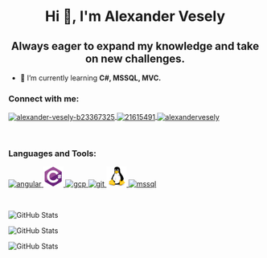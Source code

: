 <h1 align="center">Hi 👋, I'm Alexander Vesely</h1>
<h2 align="center">Always eager to expand my knowledge and take on new challenges.</h2>

- 🌱 I’m currently learning **C#, MSSQL, MVC.**

<h3 align="left">Connect with me:</h3>
<p align="left">
    <a href="https://www.linkedin.com/in/alexander-vesely-b23367325/" target="blank">
        <img align="center" src="https://raw.githubusercontent.com/rahuldkjain/github-profile-readme-generator/master/src/images/icons/Social/linked-in-alt.svg" alt="alexander-vesely-b23367325" height="30" width="40" />
    </a>
    <a href="https://stackoverflow.com/users/21615491" target="blank">
        <img align="center" src="https://raw.githubusercontent.com/rahuldkjain/github-profile-readme-generator/master/src/images/icons/Social/stack-overflow.svg" alt="21615491" height="30" width="40" />
    </a>
    <a href="https://www.leetcode.com/alexandervesely" target="blank">
        <img align="center" src="https://raw.githubusercontent.com/rahuldkjain/github-profile-readme-generator/master/src/images/icons/Social/leet-code.svg" alt="alexandervesely" height="30" width="40" />
    </a>
</p>
&nbsp

<h3 align="left">Languages and Tools:</h3>
<p align="left"> 
    <a href="https://angular.io" target="_blank" rel="noreferrer"> 
        <img src="https://angular.io/assets/images/logos/angular/angular.svg" alt="angular" width="40" height="40"/> </a> <a href="https://www.w3schools.com/cs/" target="_blank" rel="noreferrer"> <img src="https://raw.githubusercontent.com/devicons/devicon/master/icons/csharp/csharp-original.svg" alt="csharp" width="40" height="40"/> 
    </a> 
    <a href="https://cloud.google.com" target="_blank" rel="noreferrer"> 
        <img src="https://www.vectorlogo.zone/logos/google_cloud/google_cloud-icon.svg" alt="gcp" width="40" height="40"/> 
    </a> 
    <a href="https://git-scm.com/" target="_blank" rel="noreferrer"> 
        <img src="https://www.vectorlogo.zone/logos/git-scm/git-scm-icon.svg" alt="git" width="40" height="40"/> 
    </a> 
    <a href="https://www.linux.org/" target="_blank" rel="noreferrer"> 
        <img src="https://raw.githubusercontent.com/devicons/devicon/master/icons/linux/linux-original.svg" alt="linux" width="40" height="40"/> 
    </a> 
    <a href="https://www.microsoft.com/en-us/sql-server" target="_blank" rel="noreferrer"> 
        <img src="https://assets-global.website-files.com/6064b31ff49a2d31e0493af1/63a5752c581f4d6558272fef_mssql.svg" alt="mssql" width="40" height="40"/> 
    </a> 
</p>
&nbsp

![GitHub Stats](https://github-readme-stats.vercel.app/api?username=Ghostdog02&theme=dark&show_icons=true&hide_border=true&count_private=true)

![GitHub Stats](https://github-readme-stats.vercel.app/api/top-langs/?username=Ghostdog02&theme=dark&show_icons=true&hide_border=true&layout=compact)

![GitHub Stats](https://github-readme-streak-stats.herokuapp.com/?user=Ghostdog02&theme=dark&hide_border=true)
